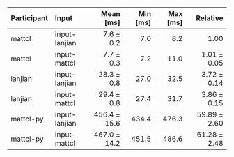 | Participant | Input | Mean [ms] | Min [ms] | Max [ms] | Relative |
|:---|:---|---:|---:|---:|---:|
| mattcl | input-lanjian | 7.6 ± 0.2 | 7.0 | 8.2 | 1.00 |
| mattcl | input-mattcl | 7.7 ± 0.3 | 7.2 | 11.0 | 1.01 ± 0.05 |
| lanjian | input-lanjian | 28.3 ± 0.8 | 27.0 | 32.5 | 3.72 ± 0.14 |
| lanjian | input-mattcl | 29.4 ± 0.8 | 27.4 | 31.7 | 3.86 ± 0.15 |
| mattcl-py | input-lanjian | 456.4 ± 15.6 | 434.4 | 476.3 | 59.89 ± 2.60 |
| mattcl-py | input-mattcl | 467.0 ± 14.2 | 451.5 | 486.6 | 61.28 ± 2.48 |
